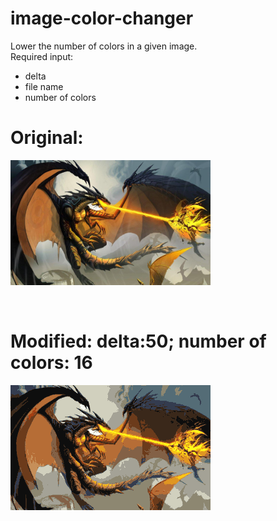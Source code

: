 # image-color-changer

Lower the number of colors in a given image. 
<br>Required input:<br>
- delta
- file name
- number of colors

<h1>Original:</h1>

[<img src="https://raw.githubusercontent.com/oguh43/image-color-changer/master/exp.png">](https://raw.githubusercontent.com/oguh43/image-color-changer/master/exp.png)

<br><h1>Modified: delta:50; number of colors: 16</h1>

[<img src="https://raw.githubusercontent.com/oguh43/image-color-changer/master/new.png">](https://raw.githubusercontent.com/oguh43/image-color-changer/master/new.png)






